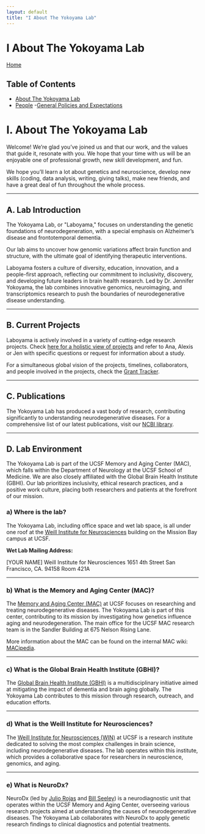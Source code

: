 ```yaml
---
layout: default
title: "I About The Yokoyama Lab"
---
```

# I About The Yokoyama Lab


[Home](index.md)  

## Table of Contents
- [About The Yokoyama Lab](I_About_The_Yokoyama_Lab.md)
- [People](II_People.md)
-[General Policies and Expectations](III_General_Policies_and_Expectations.md)

# I. About The Yokoyama Lab

Welcome! We’re glad you’ve joined us and that our work, and the values that guide it, resonate with you. We hope that your time with us will be an enjoyable one of professional growth, new skill development, and fun.

We hope you’ll learn a lot about genetics and neuroscience, develop new skills (coding, data analysis, writing, giving talks), make new friends, and have a great deal of fun throughout the whole process.

---

## A. Lab Introduction

The Yokoyama Lab, or "Laboyama," focuses on understanding the genetic foundations of neurodegeneration, with a special emphasis on Alzheimer’s disease and frontotemporal dementia. 

Our lab aims to uncover how genomic variations affect brain function and structure, with the ultimate goal of identifying therapeutic interventions. 

Laboyama fosters a culture of diversity, education, innovation, and a people-first approach, reflecting our commitment to inclusivity, discovery, and developing future leaders in brain health research. Led by Dr. Jennifer Yokoyama, the lab combines innovative genomics, neuroimaging, and transcriptomics research to push the boundaries of neurodegenerative disease understanding.

---

## B. Current Projects

Laboyama is actively involved in a variety of cutting-edge research projects. Check [here for a holistic view of projects](https://yokoyamalab.ucsf.edu/research) and refer to Ana, Alexis or Jen with specific questions or request for information about a study.

For a simultaneous global vision of the projects, timelines, collaborators, and people involved in the projects, check the [Grant Tracker](https://lookerstudio.google.com/s/mTNw7Ti1agI).

---

## C. Publications

The Yokoyama Lab has produced a vast body of research, contributing significantly to understanding neurodegenerative diseases. For a comprehensive list of our latest publications, visit our [NCBI library](https://www.ncbi.nlm.nih.gov/sites/myncbi/1TwyYvqxuUz5A/bibliography/42121540/public/?sort=date&direction=ascending).

---

## D. Lab Environment

The Yokoyama Lab is part of the UCSF Memory and Aging Center (MAC), which falls within the Department of Neurology at the UCSF School of Medicine. We are also closely affiliated with the Global Brain Health Institute (GBHI). Our lab prioritizes inclusivity, ethical research practices, and a positive work culture, placing both researchers and patients at the forefront of our mission.

### a) Where is the lab?

The Yokoyama Lab, including office space and wet lab space, is all under one roof at the [Weill Institute for Neurosciences](https://weill.ucsf.edu/) building on the Mission Bay campus at UCSF.

**Wet Lab Mailing Address:**


[YOUR NAME]
Weill Institute for Neurosciences
1651 4th Street
San Francisco, CA. 94158
Room 421A


---

### b) What is the Memory and Aging Center (MAC)?

The [Memory and Aging Center (MAC)](https://memory.ucsf.edu/) at UCSF focuses on researching and treating neurodegenerative diseases. The Yokoyama Lab is part of this center, contributing to its mission by investigating how genetics influence aging and neurodegeneration. The main office for the UCSF MAC research team is in the Sandler Building at 675 Nelson Rising Lane.

More information about the MAC can be found on the internal MAC wiki: [MACipedia](http://tiny.ucsf.edu/MACipedia).

---

### c) What is the Global Brain Health Institute (GBHI)?

The [Global Brain Health Institute (GBHI)](https://www.gbhi.org/) is a multidisciplinary initiative aimed at mitigating the impact of dementia and brain aging globally. The Yokoyama Lab contributes to this mission through research, outreach, and education efforts.

---

### d) What is the Weill Institute for Neurosciences?

The [Weill Institute for Neurosciences (WIN)](https://weill.ucsf.edu/) at UCSF is a research institute dedicated to solving the most complex challenges in brain science, including neurodegenerative diseases. The lab operates within this institute, which provides a collaborative space for researchers in neuroscience, genomics, and aging.

---

### e) What is NeuroDx?

NeuroDx (led by [Julio Rojas](https://profiles.ucsf.edu/julio.rojas-martinez) and [Bill Seeley](https://profiles.ucsf.edu/bill.seeley)) is a neurodiagnostic unit that operates within the UCSF Memory and Aging Center, overseeing various research projects aimed at understanding the causes of neurodegenerative diseases. The Yokoyama Lab collaborates with NeuroDx to apply genetic research findings to clinical diagnostics and potential treatments.

